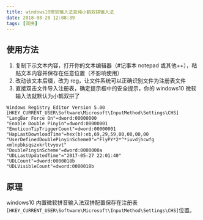 ```yaml
---
title: windows10微软输入法变纯小鹤双拼输入法
date: 2018-08-20 12:08:39
tags: [双拼]
---
```


## 使用方法

1. 复制下示文本内容，打开你的文本编辑器（#记事本 notepad 或其他++），粘贴文本内容并保存在任意位置（不影响使用）
2. 改动该文本后缀，改为 reg，让文件系统可以正确识别文件为注册表文件
3. 直接双击文件导入注册表，确定提示框中的安全提示，你的 windows10 微软输入法就默认为小鹤双拼了

```regisger
Windows Registry Editor Version 5.00
[HKEY_CURRENT_USER\Software\Microsoft\InputMethod\Settings\CHS]
"LangBar Force On"=dword:00000000
"Enable Double Pinyin"=dword:00000001
"EmoticonTipTriggerCount"=dword:00000001
"HapLastDownloadTime"=hex(b):eb,69,29,59,00,00,00,00
"UserDefinedDoublePinyinScheme0"="FlyPY*2*^*iuvdjhcwfg xmlnpbksqszxkrltvyovt"
"DoublePinyinScheme"=dword:0000000a
"UDLLastUpdatedTime"="2017-05-27 22:01:40"
"UDLCount"=dword:0000018b
"UDLVisibleCount"=dword:0000018b
```

## 原理

windows10 内置微软拼音输入法双拼配置保存在注册表`[HKEY_CURRENT_USER\Software\Microsoft\InputMethod\Settings\CHS]`位置。
